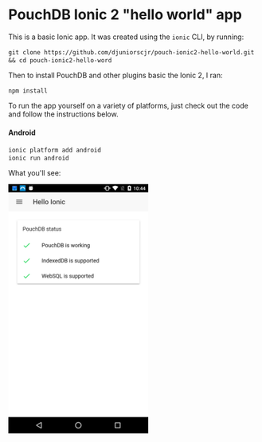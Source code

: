 PouchDB Ionic 2 "hello world" app
======

This is a basic Ionic app. It was created using the `ionic` CLI, by running:

	git clone https://github.com/djuniorscjr/pouch-ionic2-hello-world.git && cd pouch-ionic2-hello-word

Then to install PouchDB and other plugins basic the Ionic 2, I ran:

    npm install
    

To run the app yourself on a variety of platforms, just check out the code and follow the instructions below.    
#### Android

    ionic platform add android
    ionic run android
    
What you'll see:

<a href="./screenshots/android.png"><img src="./screenshots/android.png" height=500/></a>
